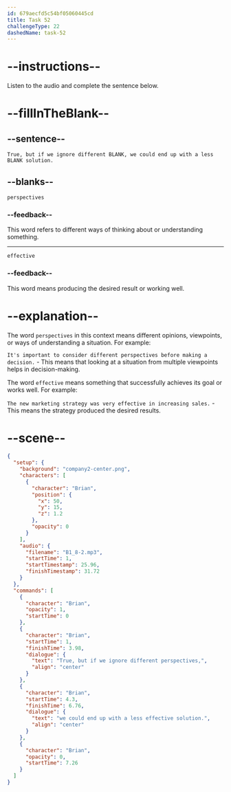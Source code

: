 ```yaml
---
id: 679aecfd5c54bf05060445cd
title: Task 52
challengeType: 22
dashedName: task-52
---
```


<!-- (Audio) Brian: True, but if we ignore different perspectives, we could end up with a less effective solution. -->

# --instructions--

Listen to the audio and complete the sentence below.

# --fillInTheBlank--

## --sentence--

`True, but if we ignore different BLANK, we could end up with a less BLANK solution.`

## --blanks--

`perspectives`

### --feedback--

This word refers to different ways of thinking about or understanding something.

---

`effective`

### --feedback--

This word means producing the desired result or working well.

# --explanation--

The word `perspectives` in this context means different opinions, viewpoints, or ways of understanding a situation. For example:

`It's important to consider different perspectives before making a decision.` - This means that looking at a situation from multiple viewpoints helps in decision-making.

The word `effective` means something that successfully achieves its goal or works well. For example:

`The new marketing strategy was very effective in increasing sales.` - This means the strategy produced the desired results.

# --scene--

```json
{
  "setup": {
    "background": "company2-center.png",
    "characters": [
      {
        "character": "Brian",
        "position": {
          "x": 50,
          "y": 15,
          "z": 1.2
        },
        "opacity": 0
      }
    ],
    "audio": {
      "filename": "B1_8-2.mp3",
      "startTime": 1,
      "startTimestamp": 25.96,
      "finishTimestamp": 31.72
    }
  },
  "commands": [
    {
      "character": "Brian",
      "opacity": 1,
      "startTime": 0
    },
    {
      "character": "Brian",
      "startTime": 1,
      "finishTime": 3.98,
      "dialogue": {
        "text": "True, but if we ignore different perspectives,",
        "align": "center"
      }
    },
    {
      "character": "Brian",
      "startTime": 4.3,
      "finishTime": 6.76,
      "dialogue": {
        "text": "we could end up with a less effective solution.",
        "align": "center"
      }
    },
    {
      "character": "Brian",
      "opacity": 0,
      "startTime": 7.26
    }
  ]
}
```
